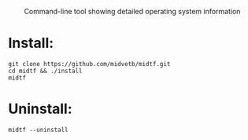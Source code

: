 <p align="center"> Command-line tool showing detailed operating system information</p>

# Install:
```shell
git clone https://github.com/midvetb/midtf.git
cd midtf && ./install
midtf
```
# Uninstall:
```shell
midtf --uninstall
```
